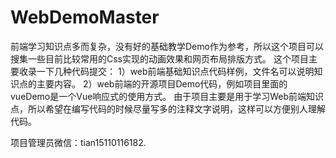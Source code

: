 # WebDemoMaster

 前端学习知识点多而复杂，没有好的基础教学Demo作为参考，所以这个项目可以搜集一些目前比较常用的Css实现的动画效果和网页布局排版方式。
 这个项目主要收录一下几种代码提交：
 1）web前端基础知识点代码样例，文件名可以说明知识点的主要内容。
 2）web前端的开源项目Demo代码，例如项目里面的vueDemo是一个Vue响应式的使用方式。
  由于项目主要是用于学习Web前端知识点，所以希望在编写代码的时候尽量写多的注释文字说明，这样可以方便别人理解代码。
  
  项目管理员微信：tian15110116182.
